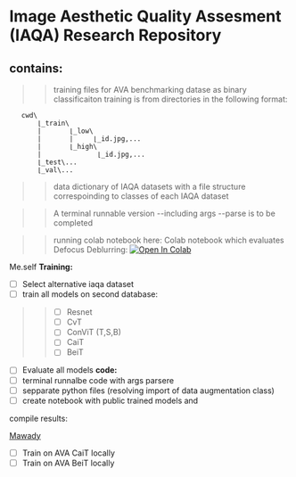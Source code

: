 # Image Aesthetic Quality Assesment (IAQA) Research Repository

## contains:
>> training files for AVA benchmarking datase as binary classificaiton
training is from directories in the following format:

```
   cwd\
       ⌊_train\
       |       ⌊_low\
       |       |     ⌊_id.jpg,...
       |       ⌊_high\
       |              ⌊_id.jpg,... 
       ⌊_test\...
       ⌊_val\...
```

>> data dictionary of IAQA datasets with a file structure correspoinding to classes of each IAQA dataset

>> A terminal runnable version --including args --parse is to be completed


>> running  colab notebook here:
>> Colab notebook which evaluates Defocus Deblurring: [![Open In Colab](https://colab.research.google.com/assets/colab-badge.svg)](https://colab.research.google.com/drive/1cwhu6qsGy0Pc3tnXWo82hq3uhV5-fTu-?usp=sharing)
 


Me.self
**Training:** 
- [ ] Select alternative iaqa dataset
- [ ] train all models on second database:
>> - [ ] Resnet
>> - [ ] CvT
>> - [ ] ConViT (T,S,B)
>> - [ ] CaiT
>> - [ ] BeiT
- [ ] Evaluate all models
**code:**
- [ ] terminal runnalbe code with args parsere
- [ ] sepparate python files (resolving import of data augmentation class) 
- [ ] create notebook with public trained models and 

compile results:


[Mawady](https://github.com/mawady)

- [ ] Train on AVA CaiT locally
- [ ] Train on AVA BeiT locally
